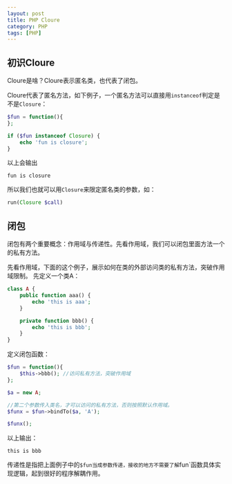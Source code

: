 ```yaml
---
layout: post
title: PHP Cloure
category: PHP
tags: [PHP]
---
```


## 初识Cloure

Cloure是啥？Cloure表示匿名类，也代表了闭包。

Cloure代表了匿名方法，如下例子，一个匿名方法可以直接用`instanceof`判定是不是`Closure`：

```php
$fun = function(){
};

if ($fun instanceof Closure) {
    echo 'fun is closure';
}
```

以上会输出
```
fun is closure
```

所以我们也就可以用`Closure`来限定匿名类的参数，如：
```php
run(Closure $call)
```

## 闭包
闭包有两个重要概念：作用域与传递性。先看作用域，我们可以闭包里面方法一个的私有方法。

先看作用域，下面的这个例子，展示如何在类的外部访问类的私有方法，突破作用域限制。
先定义一个类A：

```php
class A {
    public function aaa() {
        echo 'this is aaa';
    }

    private function bbb() {
        echo 'this is bbb';
    }
}
```

定义闭包函数：
```php
$fun = function(){
    $this->bbb(); //访问私有方法，突破作用域
};

$a = new A;

//第二个参数传入类名，才可以访问的私有方法，否则按照默认作用域。
$funx = $fun->bindTo($a, 'A'); 

$funx();
```

以上输出：
```
this is bbb
```



传递性是指把上面例子中的`$fun当成参数传递，接收的地方不需要了解`fun`函数具体实现逻辑，起到很好的程序解耦作用。